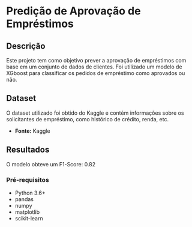# Predição de Aprovação de Empréstimos

## Descrição
Este projeto tem como objetivo prever a aprovação de empréstimos com base em um conjunto de dados de clientes. Foi utilizado um modelo de XGboost para classificar os pedidos de empréstimo como aprovados ou não.

## Dataset
O dataset utilizado foi obtido do Kaggle e contém informações sobre os solicitantes de empréstimo, como histórico de crédito, renda, etc.

* **Fonte:** Kaggle

## Resultados
O modelo obteve um F1-Score: 0.82

### Pré-requisitos
* Python 3.6+
* pandas
* numpy
* matplotlib
* scikit-learn

